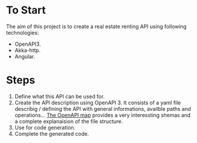 # To Start

The aim of this project is to create a real estate renting API using following technologies:

- OpenAPI3.
- Akka-http.
- Angular.

# Steps

1. Define what this API can be used for.
2. Create the API description using OpenAPI 3. 
    It consists of a yaml file describig / defining the API with general informations, availble paths and operations...
    [The OpenAPI map](http://openapi-map.apihandyman.io/?version=3.0) provides a very interessting shemas and a complete explanaision of the file structure.
3. Use for code generation.
4. Complete the generated code.